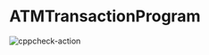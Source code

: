 # ATMTransactionProgram

![cppcheck-action](https://github.com/stepin105387/ATMTransactionProgram/workflows/cppcheck-action/badge.svg)

